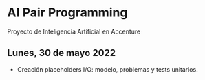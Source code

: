 # AI Pair Programming

Proyecto de Inteligencia Artificial en Accenture

## Lunes, 30 de mayo 2022

- Creación placeholders I/O: modelo, problemas y tests unitarios.
